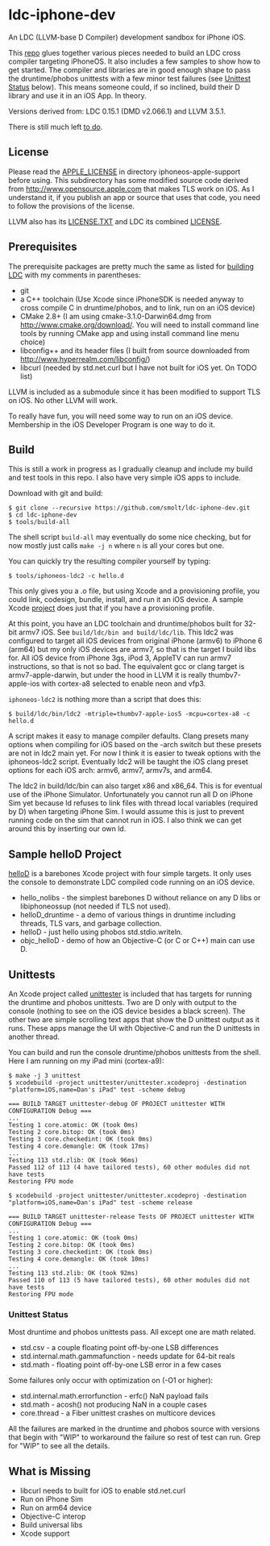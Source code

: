 # ldc-iphone-dev
An LDC (LLVM-base D Compiler) development sandbox for iPhone iOS.

This [repo](https://github.com/smolt/ldc-iphone-dev) glues together various pieces needed to build an LDC cross compiler targeting iPhoneOS.  It also includes a few samples to show how to get started.  The compiler and libraries are in good enough shape to pass the druntime/phobos unittests with a few minor test failures (see [Unittest Status](#Unittest-Status) below).  This means someone could, if so inclined, build their D library and use it in an iOS App.  In theory.

Versions derived from: LDC 0.15.1 (DMD v2.066.1) and LLVM 3.5.1.

There is still much left [to do](#What-is-Missing).

## License 
Please read the [APPLE_LICENSE](https://github.com/smolt/iphoneos-apple-support/blob/master/APPLE_LICENSE) in directory iphoneos-apple-support before using.  This subdirectory has some modified source code derived from http://www.opensource.apple.com that makes TLS work on iOS.  As I understand it, if you publish an app or source that uses that code, you need to follow the provisions of the license.

LLVM also has its [LICENSE.TXT](https://github.com/smolt/llvm/blob/ios/LICENSE.TXT) and LDC its combined [LICENSE](https://github.com/smolt/ldc/blob/ios/LICENSE).

## Prerequisites
The prerequisite packages are pretty much the same as listed for [building LDC](http://wiki.dlang.org/Building_LDC_from_source) with my comments in parentheses:

- git
- a C++ toolchain (Use Xcode since iPhoneSDK is needed anyway to cross compile C in druntime/phobos, and to link, run on an iOS device) 
- CMake 2.8+ (I am using cmake-3.1.0-Darwin64.dmg from http://www.cmake.org/download/.  You will need to install command line tools by running CMake app and using install command line menu choice)
- libconfig++ and its header files (I built from source downloaded from http://www.hyperrealm.com/libconfig/)
- libcurl (needed by std.net.curl but I have not built for iOS yet. On TODO list)

LLVM is included as a submodule since it has been modified to support TLS on iOS.  No other LLVM will work.

To really have fun, you will need some way to run on an iOS device. Membership in the iOS Developer Program is one way to do it.

## Build
This is still a work in progress as I gradually cleanup and include my build and test tools in this repo.  I also have very simple iOS apps to include.

Download with git and build:

```
$ git clone --recursive https://github.com/smolt/ldc-iphone-dev.git
$ cd ldc-iphone-dev
$ tools/build-all
```

The shell script `build-all` may eventually do some nice checking, but for now mostly just calls `make -j n` where `n` is all your cores but one.

You can quickly try the resulting compiler yourself by typing:

```
$ tools/iphoneos-ldc2 -c hello.d
```

This only gives you a .o file, but using Xcode and a provisioning profile, you could link, codesign, bundle, install, and run it an iOS device.  A sample Xcode [project](#Sample-helloD-Project) does just that if you have a provisioning profile.

At this point, you have an LDC toolchain and druntime/phobos built for 32-bit armv7 iOS.  See `build/ldc/bin and build/ldc/lib`.  This ldc2 was configured to target all iOS devices from original iPhone (armv6) to iPhone 6 (arm64) but my only iOS devices are armv7, so that is the target I build libs for.  All iOS device from iPhone 3gs, iPod 3, AppleTV can run armv7 instructions, so that is not so bad.  The equivalent gcc or clang target is armv7-apple-darwin, but under the hood in LLVM it is really thumbv7-apple-ios with cortex-a8 selected to enable neon and vfp3.

`iphoneos-ldc2` is nothing more than a script that does this:

```
$ build/ldc/bin/ldc2 -mtriple=thumbv7-apple-ios5 -mcpu=cortex-a8 -c hello.d
```

A script makes it easy to manage compiler defaults.  Clang presets many options when compiling for iOS based on the -arch switch but these presets are not in ldc2 main yet.  For now I think it is easier to tweak options with the iphoneos-ldc2 script.  Eventually ldc2 will be taught the iOS clang preset options for each iOS arch: armv6, armv7, armv7s, and arm64.

The ldc2 in build/ldc/bin can also target x86 and x86_64.  This is for eventual use of the iPhone Simulator.  Unfortunately you cannot run all D on iPhone Sim yet because ld refuses to link files with thread local variables (required by D) when targeting iPhone Sim.  I would assume this is just to prevent running code on the sim that cannot run in iOS.  I also think we can get around this by inserting our own ld.

## Sample helloD Project
[helloD](https://github.com/smolt/ldc-iphone-dev/helloD) is a barebones Xcode project with four simple targets.  It only uses the console to demonstrate LDC compiled code running on an iOS device.

- hello_nolibs - the simplest barebones D without reliance on any D libs or libiphoneossup (not needed if TLS not used).
- helloD_druntime - a demo of various things in druntime including threads, TLS vars, and garbage collection.
- helloD - just hello using phobos std.stdio.writeln.
- objc_helloD - demo of how an Objective-C (or C or C++) main can use D.

## Unittests
An Xcode project called [unittester](https://github.com/smolt/ldc-iphone-dev/unittester) is included that has targets for running the druntime and phobos unittests.  Two are D only with output to the console (nothing to see on the iOS device besides a black screen).  The other two are simple scrolling text apps that show the D unittest output as it runs.  These apps manage the UI with Objective-C and run the D unittests in another thread.

You can build and run the console druntime/phobos unittests from the shell.  Here I am running on my iPad mini (cortex-a9):

```
$ make -j 3 unittest
$ xcodebuild -project unittester/unittester.xcodeproj -destination "platform=iOS,name=Dan's iPad" test -scheme debug

=== BUILD TARGET unittester-debug OF PROJECT unittester WITH CONFIGURATION Debug ===
...
Testing 1 core.atomic: OK (took 0ms)
Testing 2 core.bitop: OK (took 0ms)
Testing 3 core.checkedint: OK (took 0ms)
Testing 4 core.demangle: OK (took 17ms)
...
Testing 113 std.zlib: OK (took 96ms)
Passed 112 of 113 (4 have tailored tests), 60 other modules did not have tests
Restoring FPU mode

$ xcodebuild -project unittester/unittester.xcodeproj -destination "platform=iOS,name=Dan's iPad" test -scheme release

=== BUILD TARGET unittester-release Tests OF PROJECT unittester WITH CONFIGURATION Debug ===
...
Testing 1 core.atomic: OK (took 0ms)
Testing 2 core.bitop: OK (took 0ms)
Testing 3 core.checkedint: OK (took 0ms)
Testing 4 core.demangle: OK (took 10ms)
...
Testing 113 std.zlib: OK (took 92ms)
Passed 110 of 113 (5 have tailored tests), 60 other modules did not have tests
Restoring FPU mode
```

### Unittest Status
Most druntime and phobos unittests pass.  All except one are math
related.

- std.csv - a couple floating point off-by-one LSB differences
- std.internal.math.gammafunction - needs update for 64-bit reals
- std.math - floating point off-by-one LSB error in a few cases

Some failures only occur with optimization on (-O1 or higher):

- std.internal.math.errorfunction - erfc() NaN payload fails
- std.math - acosh() not producing NaN in a couple cases
- core.thread - a Fiber unittest crashes on multicore devices

All the failures are marked in the druntime and phobos source with
versions that begin with "WIP" to workaround the failure so rest of
test can run.  Grep for "WIP" to see all the details.

## What is Missing

- libcurl needs to built for iOS to enable std.net.curl
- Run on iPhone Sim
- Run on arm64 device
- Objective-C interop
- Build universal libs
- Xcode support
